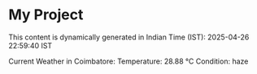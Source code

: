 # My Project

This content is dynamically generated in Indian Time (IST): 2025-04-26 22:59:40 IST


Current Weather in Coimbatore:
Temperature: 28.88 °C
Condition: haze
